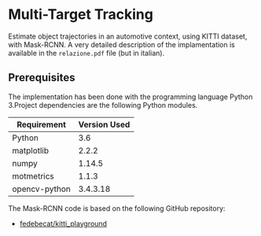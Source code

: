 # Multi-Target Tracking

Estimate object trajectories in an automotive context, using KITTI dataset, with Mask-RCNN.
A very detailed description of the implamentation is available in the `relazione.pdf` file (but in italian).

## Prerequisites
The implementation has been done with the programming language Python 3.Project dependencies are the following Python modules. 

Requirement | Version Used
------------| ------------
Python | 3.6
matplotlib | 2.2.2  
numpy |  1.14.5 
motmetrics | 1.1.3
opencv-python | 3.4.3.18 

The Mask-RCNN code is based on the following GitHub repository:

- [fedebecat/kitti_playground](https://github.com/fedebecat/kitti_playground)
